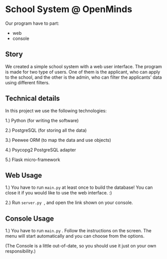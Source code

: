 # School System @ OpenMinds

Our program have to part:
- web
- console


## Story

We created a simple school system with a web user interface. The program is made for two type of users. One of them is the applicant, who can apply to the school, and the other is the admin, who can filter the applicants' data using different filters.




## Technical details

In this project we use the following technologies:

1.) Python (for writing the software)

2.) PostgreSQL (for storing all the data)

3.) Peewee ORM (to map the data and use objects)

4.) Psycopg2 PostgreSQL adapter

5.) Flask micro-framework



## Web Usage


1.) You have to run ```main.py``` at least once to build the database!  You can close it if you would like to use the web interface. :)

2.) Run ```server.py ```, and open the link shown on your console.


## Console Usage

1.) You have to run ```main.py``` .
Follow the instructions on the screen.
The menu will start automatically and you can choose from the options.

(The Console is a little out-of-date, so you should use it just on your own responsibility.)
